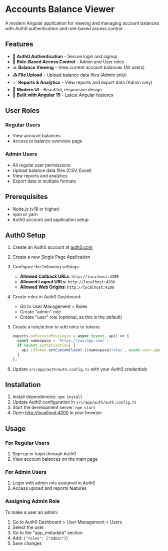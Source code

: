 # Accounts Balance Viewer

A modern Angular application for viewing and managing account balances with Auth0 authentication and role-based access control.

## Features

- 🔐 **Auth0 Authentication** - Secure login and signup
- 👥 **Role-Based Access Control** - Admin and User roles
- 📊 **Balance Viewing** - View current account balances (All users)  
- 📤 **File Upload** - Upload balance data files (Admin only)
- 📈 **Reports & Analytics** - View reports and export data (Admin only)
- 🎨 **Modern UI** - Beautiful, responsive design
- 🚀 **Built with Angular 19** - Latest Angular features

## User Roles

### Regular Users
- View account balances
- Access to balance overview page

### Admin Users  
- All regular user permissions
- Upload balance data files (CSV, Excel)
- View reports and analytics
- Export data in multiple formats

## Prerequisites

- Node.js (v18 or higher)
- npm or yarn
- Auth0 account and application setup

## Auth0 Setup

1. Create an Auth0 account at [auth0.com](https://auth0.com)
2. Create a new Single Page Application
3. Configure the following settings:
   - **Allowed Callback URLs**: `http://localhost:4200`
   - **Allowed Logout URLs**: `http://localhost:4200`
   - **Allowed Web Origins**: `http://localhost:4200`

4. Create roles in Auth0 Dashboard:
   - Go to User Management > Roles
   - Create "admin" role
   - Create "user" role (optional, as this is the default)

5. Create a rule/action to add roles to tokens:
   ```javascript
   exports.onExecutePostLogin = async (event, api) => {
     const namespace = 'https://yourapp.com/';
     if (event.authorization) {
       api.idToken.setCustomClaim(`${namespace}roles`, event.user.app_metadata?.roles || ['user']);
     }
   };
   ```

6. Update `src/app/auth/auth.config.ts` with your Auth0 credentials

## Installation

1. Install dependencies: `npm install`
2. Update Auth0 configuration in `src/app/auth/auth.config.ts`
3. Start the development server: `npm start`
4. Open [http://localhost:4200](http://localhost:4200) in your browser

## Usage

### For Regular Users
1. Sign up or login through Auth0
2. View account balances on the main page

### For Admin Users
1. Login with admin role assigned in Auth0
2. Access upload and reports features

### Assigning Admin Role

To make a user an admin:
1. Go to Auth0 Dashboard > User Management > Users
2. Select the user
3. Go to the "app_metadata" section
4. Add: `{"roles": ["admin"]}`
5. Save changes
